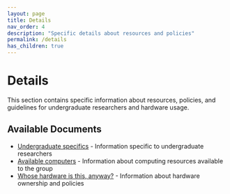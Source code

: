 ```yaml
---
layout: page
title: Details
nav_order: 4
description: "Specific details about resources and policies"
permalink: /details
has_children: true
---
```


# Details

This section contains specific information about resources, policies, and guidelines for undergraduate researchers and hardware usage.

## Available Documents

* [Undergraduate specifics](/details/undergraduate-specifics) - Information specific to undergraduate researchers
* [Available computers](/details/computers) - Information about computing resources available to the group
* [Whose hardware is this, anyway?](/details/hardware) - Information about hardware ownership and policies 